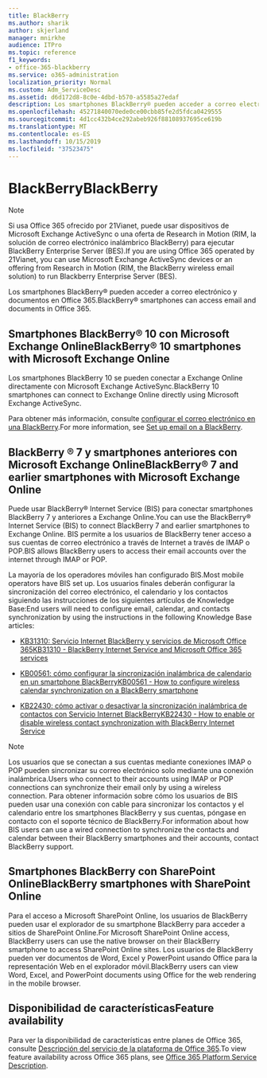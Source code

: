 ```yaml
---
title: BlackBerry
ms.author: sharik
author: skjerland
manager: mnirkhe
audience: ITPro
ms.topic: reference
f1_keywords:
- office-365-blackberry
ms.service: o365-administration
localization_priority: Normal
ms.custom: Adm_ServiceDesc
ms.assetid: d6d172d8-8c0e-4dbd-b570-a5585a27edaf
description: Los smartphones BlackBerry® pueden acceder a correo electrónico y documentos en Office 365.
ms.openlocfilehash: 45271840070ede0ce00cbb85fe2d5fdca0429555
ms.sourcegitcommit: 4d1cc432b4ce292abeb926f88108937695ce619b
ms.translationtype: MT
ms.contentlocale: es-ES
ms.lasthandoff: 10/15/2019
ms.locfileid: "37523475"
---
```

# <a name="blackberry"></a><span data-ttu-id="c7fdd-103">BlackBerry</span><span class="sxs-lookup"><span data-stu-id="c7fdd-103">BlackBerry</span></span>

> [!NOTE]
> <span data-ttu-id="c7fdd-104">Si usa Office 365 ofrecido por 21Vianet, puede usar dispositivos de Microsoft Exchange ActiveSync o una oferta de Research in Motion (RIM, la solución de correo electrónico inalámbrico BlackBerry) para ejecutar BlackBerry Enterprise Server (BES).</span><span class="sxs-lookup"><span data-stu-id="c7fdd-104">If you are using Office 365 operated by 21Vianet, you can use Microsoft Exchange ActiveSync devices or an offering from Research in Motion (RIM, the BlackBerry wireless email solution) to run Blackberry Enterprise Server (BES).</span></span> 
  
<span data-ttu-id="c7fdd-105">Los smartphones BlackBerry® pueden acceder a correo electrónico y documentos en Office 365.</span><span class="sxs-lookup"><span data-stu-id="c7fdd-105">BlackBerry® smartphones can access email and documents in Office 365.</span></span>
  
## <a name="blackberry-10-smartphones-with-microsoft-exchange-online"></a><span data-ttu-id="c7fdd-106">Smartphones BlackBerry® 10 con Microsoft Exchange Online</span><span class="sxs-lookup"><span data-stu-id="c7fdd-106">BlackBerry® 10 smartphones with Microsoft Exchange Online</span></span>

<span data-ttu-id="c7fdd-107">Los smartphones BlackBerry 10 se pueden conectar a Exchange Online directamente con Microsoft Exchange ActiveSync.</span><span class="sxs-lookup"><span data-stu-id="c7fdd-107">BlackBerry 10 smartphones can connect to Exchange Online directly using Microsoft Exchange ActiveSync.</span></span>
  
<span data-ttu-id="c7fdd-108">Para obtener más información, consulte [configurar el correo electrónico en una BlackBerry](https://go.microsoft.com/fwlink/?linkid=863394).</span><span class="sxs-lookup"><span data-stu-id="c7fdd-108">For more information, see [Set up email on a BlackBerry](https://go.microsoft.com/fwlink/?linkid=863394).</span></span>
  
## <a name="blackberry-7-and-earlier-smartphones-with-microsoft-exchange-online"></a><span data-ttu-id="c7fdd-109">BlackBerry ® 7 y smartphones anteriores con Microsoft Exchange Online</span><span class="sxs-lookup"><span data-stu-id="c7fdd-109">BlackBerry® 7 and earlier smartphones with Microsoft Exchange Online</span></span>

<span data-ttu-id="c7fdd-110">Puede usar BlackBerry® Internet Service (BIS) para conectar smartphones BlackBerry 7 y anteriores a Exchange Online.</span><span class="sxs-lookup"><span data-stu-id="c7fdd-110">You can use the BlackBerry® Internet Service (BIS) to connect BlackBerry 7 and earlier smartphones to Exchange Online.</span></span> <span data-ttu-id="c7fdd-111">BIS permite a los usuarios de BlackBerry tener acceso a sus cuentas de correo electrónico a través de Internet a través de IMAP o POP.</span><span class="sxs-lookup"><span data-stu-id="c7fdd-111">BIS allows BlackBerry users to access their email accounts over the internet through IMAP or POP.</span></span>
  
<span data-ttu-id="c7fdd-112">La mayoría de los operadores móviles han configurado BIS.</span><span class="sxs-lookup"><span data-stu-id="c7fdd-112">Most mobile operators have BIS set up.</span></span> <span data-ttu-id="c7fdd-113">Los usuarios finales deberán configurar la sincronización del correo electrónico, el calendario y los contactos siguiendo las instrucciones de los siguientes artículos de Knowledge Base:</span><span class="sxs-lookup"><span data-stu-id="c7fdd-113">End users will need to configure email, calendar, and contacts synchronization by using the instructions in the following Knowledge Base articles:</span></span>
  
- [<span data-ttu-id="c7fdd-114">KB31310: Servicio Internet BlackBerry y servicios de Microsoft Office 365</span><span class="sxs-lookup"><span data-stu-id="c7fdd-114">KB31310 - BlackBerry Internet Service and Microsoft Office 365 services</span></span>](http://go.microsoft.com/fwlink/?LinkID=826158&amp;clcid=0x409)
    
- [<span data-ttu-id="c7fdd-115">KB00561: cómo configurar la sincronización inalámbrica de calendario en un smartphone BlackBerry</span><span class="sxs-lookup"><span data-stu-id="c7fdd-115">KB00561 - How to configure wireless calendar synchronization on a BlackBerry smartphone</span></span>](http://go.microsoft.com/fwlink/?LinkID=826160&amp;clcid=0x409)
    
- [<span data-ttu-id="c7fdd-116">KB22430: cómo activar o desactivar la sincronización inalámbrica de contactos con Servicio Internet BlackBerry</span><span class="sxs-lookup"><span data-stu-id="c7fdd-116">KB22430 - How to enable or disable wireless contact synchronization with BlackBerry Internet Service</span></span>](http://go.microsoft.com/fwlink/?LinkID=826161&amp;clcid=0x409)
    
> [!NOTE]
> <span data-ttu-id="c7fdd-117">Los usuarios que se conectan a sus cuentas mediante conexiones IMAP o POP pueden sincronizar su correo electrónico solo mediante una conexión inalámbrica.</span><span class="sxs-lookup"><span data-stu-id="c7fdd-117">Users who connect to their accounts using IMAP or POP connections can synchronize their email only by using a wireless connection.</span></span> <span data-ttu-id="c7fdd-118">Para obtener información sobre cómo los usuarios de BIS pueden usar una conexión con cable para sincronizar los contactos y el calendario entre los smartphones BlackBerry y sus cuentas, póngase en contacto con el soporte técnico de BlackBerry.</span><span class="sxs-lookup"><span data-stu-id="c7fdd-118">For information about how BIS users can use a wired connection to synchronize the contacts and calendar between their BlackBerry smartphones and their accounts, contact BlackBerry support.</span></span> 
  
## <a name="blackberry-smartphones-with-sharepoint-online"></a><span data-ttu-id="c7fdd-119">Smartphones BlackBerry con SharePoint Online</span><span class="sxs-lookup"><span data-stu-id="c7fdd-119">BlackBerry smartphones with SharePoint Online</span></span>

<span data-ttu-id="c7fdd-120">Para el acceso a Microsoft SharePoint Online, los usuarios de BlackBerry pueden usar el explorador de su smartphone BlackBerry para acceder a sitios de SharePoint Online.</span><span class="sxs-lookup"><span data-stu-id="c7fdd-120">For Microsoft SharePoint Online access, BlackBerry users can use the native browser on their BlackBerry smartphone to access SharePoint Online sites.</span></span> <span data-ttu-id="c7fdd-121">Los usuarios de BlackBerry pueden ver documentos de Word, Excel y PowerPoint usando Office para la representación Web en el explorador móvil.</span><span class="sxs-lookup"><span data-stu-id="c7fdd-121">BlackBerry users can view Word, Excel, and PowerPoint documents using Office for the web rendering in the mobile browser.</span></span>
  
## <a name="feature-availability"></a><span data-ttu-id="c7fdd-122">Disponibilidad de características</span><span class="sxs-lookup"><span data-stu-id="c7fdd-122">Feature availability</span></span>

<span data-ttu-id="c7fdd-123">Para ver la disponibilidad de características entre planes de Office 365, consulte [Descripción del servicio de la plataforma de Office 365](office-365-platform-service-description.md).</span><span class="sxs-lookup"><span data-stu-id="c7fdd-123">To view feature availability across Office 365 plans, see [Office 365 Platform Service Description](office-365-platform-service-description.md).</span></span>
  